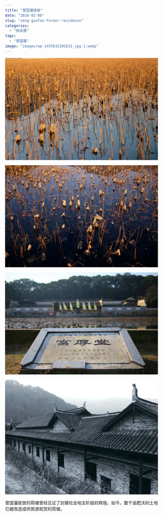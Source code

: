 ```yaml
---
title: "曾国藩故居"
date: "2016-02-08"
slug: "zeng-guofan-former-residence"
categories: 
  - "朋友圈"
tags: 
  - "曾国藩"
image: "images/wp-1455632202631-jpg-1.webp"
---
```




![](images/wp-1455632355381-1024x683.webp "wp-1455632355381")

![](images/wp-1455632381010-1024x683.webp "wp-1455632381010")

![](images/wp-1455632202631-jpg.webp)

![](images/IMG_20230419_001243_batch_1_1681834841456-1024x768.webp)


曾国藩故居的荷塘曾经见证了封建社会地主阶级的辉煌。如今，数千亩肥沃的土地已被改造成供旅游观赏的荷塘。